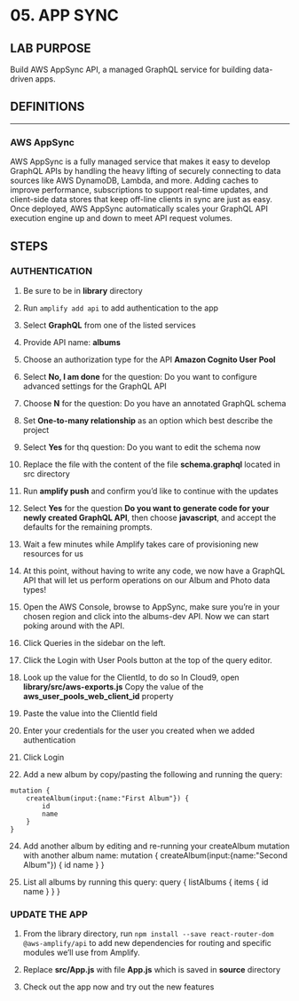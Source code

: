 # 05. APP SYNC

## LAB PURPOSE

Build AWS AppSync API, a managed GraphQL service for building data-driven apps. 

## DEFINITIONS
----
### AWS AppSync

AWS AppSync is a fully managed service that makes it easy to develop GraphQL APIs by handling the heavy lifting of securely connecting to data sources like AWS DynamoDB, Lambda, and more. Adding caches to improve performance, subscriptions to support real-time updates, and client-side data stores that keep off-line clients in sync are just as easy. Once deployed, AWS AppSync automatically scales your GraphQL API execution engine up and down to meet API request volumes.

## STEPS

### AUTHENTICATION

1. Be sure to be in **library** directory 

2. Run ```amplify add api``` to add authentication to the app

3. Select **GraphQL** from one of the listed services

4. Provide API name: **albums**

5. Choose an authorization type for the API **Amazon Cognito User Pool**

6. Select **No, I am done** for the question: Do you want to configure advanced settings for the GraphQL API

7. Choose **N** for the question: Do you have an annotated GraphQL schema

8. Set **One-to-many relationship** as an option which best describe the project

9. Select **Yes** for thq question: Do you want to edit the schema now

10. Replace the file with the content of the file **schema.graphql** located in src directory

11. Run **amplify push** and confirm you’d like to continue with the updates

12. Select **Yes** for the question **Do you want to generate code for your newly created GraphQL API**, then choose **javascript**, and accept the defaults for the remaining prompts.

13. Wait a few minutes while Amplify takes care of provisioning new resources for us

14. At this point, without having to write any code, we now have a GraphQL API that will let us perform operations on our Album and Photo data types!

15. Open the AWS Console, browse to AppSync, make sure you’re in your chosen region and click into the albums-dev API. Now we can start poking around with the API.

16. Click Queries in the sidebar on the left.

17. Click the Login with User Pools button at the top of the query editor.

18. Look up the value for the ClientId, to do so In Cloud9, open **library/src/aws-exports.js**
Copy the value of the **aws_user_pools_web_client_id** property

19. Paste the value into the ClientId field

20. Enter your credentials for the user you created when we added authentication

21. Click Login

23. Add a new album by copy/pasting the following and running the query:

```
mutation {
    createAlbum(input:{name:"First Album"}) {
        id
        name
    }
}
```

24. Add another album by editing and re-running your createAlbum mutation with another album name:
mutation {
    createAlbum(input:{name:"Second Album"}) {
        id
        name
    }
}

25. List all albums by running this query:
query {
    listAlbums {
        items {
            id
            name
        }
    }
}

### UPDATE THE APP

1. From the library directory, run ```npm install --save react-router-dom @aws-amplify/api``` to add new dependencies for routing and specific modules we’ll use from Amplify.

2. Replace **src/App.js** with file **App.js** which is saved in **source** directory

3. Check out the app now and try out the new features